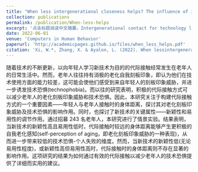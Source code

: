 ```yaml
---
title: "When less intergenerational closeness helps? The influence of intergenerational physical proximity and technology attributes on technophobia among older adults."
collection: publications
permalink: /publication/When-less-helps
excerpt: '点击标题阅读中文摘要。Intergenerational contact for technology learning frequently transpires in various daily settings of older adults’ lives. However, older adults often hold negative age-based self-stereotype that they are less capable in technology use. Thus, they may experience age-based stereotype threats in such situations, which further induce technophobia. Previous research indicated that positive intergenerational contact can reduce age-based stereotype threat and technophobia among older adults. This research focuses on intergenerational physical proximity, a vital role in structuring intergenerational contact, to investigate how it impacts technophobia via age-based stereotype threat among older adults. In addition, the moderating effect of key attributes of technology—newness and ease of use were explored.'
date: 2022-06-01
venue: 'Computers in Human Behavior'
paperurl: 'http://academicpages.github.io/files/when_less_helps.pdf'
citation: 'Xi, W.*, Zhang, X. & Ayalon, L. (2022). When lessintergenerational closeness helps? The influence of intergenerational physicalproximity and technology attributes on technophobia among older adults. Computers in Human Behavior.131, 107234. '
---
```

<span style="font-size:14px;">
随着技术的不断更新，以向年轻人学习新技术为目的的代际接触经常发生在老年人的日常生活中。然而，老年人往往持有消极的老化自我刻板印象，即认为他们在技术使用方面的能力较差，这可能会使他们感受到来自年轻人的刻板印象威胁，并进一步诱发技术恐惧(technophobia)。而以往的研究表明，积极的代际接触方式可以减少老年人的老化刻板印象威胁和技术恐惧。因此，本研究关注于构建代际接触方式的一个重要因素——年轻人与老年人接触时的身体距离，探讨其对老化刻板印象威胁及技术恐惧的影响作用。同时，也探讨了新技术的关键属性——新颖性和易用性的调节作用。通过招募 243 名老年人，本研究进​​行了情景实验。结果表明，当新技术的新颖性高且易用性低时，代际接触时较远的身体距离能够产生更积极的自我老化感知(self-perception of aging，即老化刻板印象威胁的一种表现)，从而进一步带来较低的技术恐惧-个人失败的维度。然而，当新技术的新颖性低(无论易用性程度)，或新颖性高但易用性高时，代际接触时的身体距离则不存在显著的影响作用。这项研究的结果为如何通过有效的代际接触以减少老年人的技术恐惧提供了详细而实用的建议。
